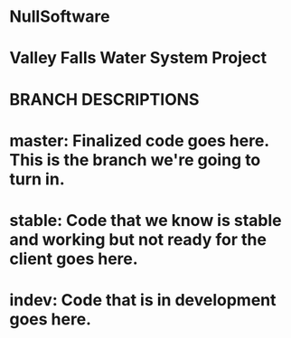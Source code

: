 # NullSoftware
# Valley Falls Water System Project

# BRANCH DESCRIPTIONS
# master: Finalized code goes here. This is the branch we're going to turn in.
# stable: Code that we know is stable and working but not ready for the client goes here.
# indev: Code that is in development goes here.
